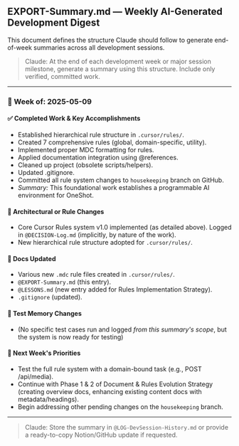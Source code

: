 ## EXPORT-Summary.md — Weekly AI-Generated Development Digest

This document defines the structure Claude should follow to generate end-of-week summaries across all development sessions.

> Claude: At the end of each development week or major session milestone, generate a summary using this structure. Include only verified, committed work.

---
### 📆 Week of: 2025-05-09

#### ✅ Completed Work & Key Accomplishments
- Established hierarchical rule structure in `.cursor/rules/`.
- Created 7 comprehensive rules (global, domain-specific, utility).
- Implemented proper MDC formatting for rules.
- Applied documentation integration using @references.
- Cleaned up project (obsolete scripts/helpers).
- Updated .gitignore.
- Committed all rule system changes to `housekeeping` branch on GitHub.
- *Summary:* This foundational work establishes a programmable AI environment for OneShot.

#### 🧠 Architectural or Rule Changes
- Core Cursor Rules system v1.0 implemented (as detailed above). Logged in `@DECISION-Log.md` (implicitly, by nature of the work).
- New hierarchical rule structure adopted for `.cursor/rules/`.

#### 📎 Docs Updated
- Various new `.mdc` rule files created in `.cursor/rules/`.
- `@EXPORT-Summary.md` (this entry).
- `@LESSONS.md` (new entry added for Rules Implementation Strategy).
- `.gitignore` (updated).

#### 🧪 Test Memory Changes
- (No specific test cases run and logged *from this summary's scope*, but the system is now ready for testing)

#### 📌 Next Week's Priorities
- Test the full rule system with a domain-bound task (e.g., POST /api/media).
- Continue with Phase 1 & 2 of Document & Rules Evolution Strategy (creating overview docs, enhancing existing content docs with metadata/headings).
- Begin addressing other pending changes on the `housekeeping` branch.
---

> Claude: Store the summary in `@LOG-DevSession-History.md` or provide a ready-to-copy Notion/GitHub update if requested.
